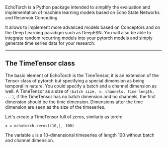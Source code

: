 
EchoTorch is a Python package intended to simplify the evaluation and implementation of 
machine learning models based on Echo State Networks and Reservoir Computing.

It allows to implement more advanced models based on Conceptors and on the Deep Learning 
paradigm such as DeepESN. You will also be able to integrate random recurring models 
into your pytorch models and simply generate time series data for your research.

---

## The TimeTensor class

The basic element of EchoTorch is the TimeTensor, it is an extension of the Tensor class of pytorch but 
specifying a special dimension as being temporal in nature. You could specify a batch and a channel 
dimension as well. A TimeTensor as a size of `(batch size, n. channels, time length, ...)`, if the TimeTensor 
has no batch dimension and no channels, the first dimension should be the time dimension. Dimensions after 
the time dimension are seen as the size of the timeseries.

Let's create a TimeTensor full of zeros, similarly as torch:

`x = echotorch.zeros((10,), 100)`

The variable `x` is a 10-dimensional timeseries of length 100 without batch and channel dimension.
